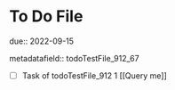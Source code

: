 # To Do File

due:: 2022-09-15

metadatafield:: todoTestFile_912_67

- [ ] Task of todoTestFile_912 1 [[Query me]]
